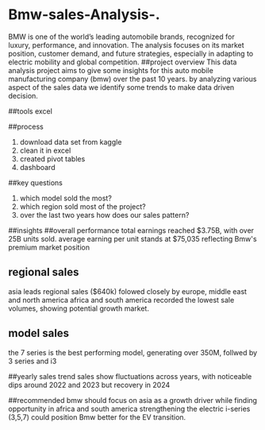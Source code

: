 # Bmw-sales-Analysis-.
BMW is one of the world’s leading automobile brands, recognized for luxury, performance, and innovation. The analysis focuses on its market position, customer demand, and future strategies, especially in adapting to electric mobility and global competition.
##project overview
This data analysis project aims to give some insights for this auto mobile manufacturing company (bmw) over the past 10 years. by analyzing various aspect of the sales data we identify some trends to make data driven decision.

##tools
excel

##process
1. download data set from kaggle
2. clean it in excel
3. created pivot tables
4. dashboard
   
##key questions
1. which model sold the most?
2. which region sold most of the project?
4. over the last two years how does our sales pattern?

##insights
##overall performance 
total earnings reached $3.75B, with over 25B units sold.
average earning per unit stands at $75,035 reflecting Bmw's premium market position

## regional sales
asia leads regional sales ($640k) folowed closely by europe, middle east and north america
africa and south america recorded the lowest sale volumes, showing potential growth market.

## model sales
the 7 series is the best performing model, generating over 350M, follwed by 3 series and i3

##yearly sales trend
sales show fluctuations across years, with noticeable dips around 2022 and 2023 but recovery in 2024

##recommended 
bmw should focus on asia as a growth driver while finding opportunity in africa and south america
strengthening the electric i-series (3,5,7) could position Bmw better for the EV transition.
